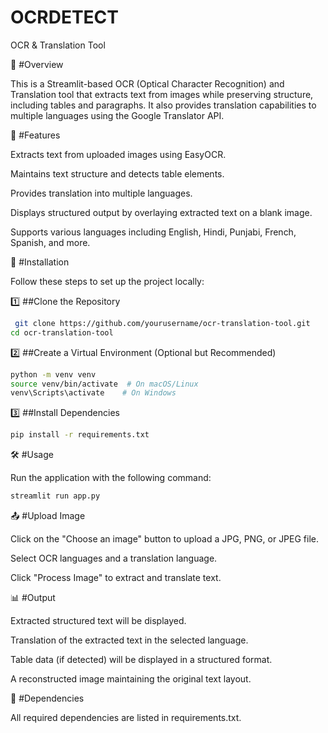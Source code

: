 # OCRDETECT

OCR & Translation Tool

📌 #Overview

This is a Streamlit-based OCR (Optical Character Recognition) and Translation tool that extracts text from images while preserving structure, including tables and paragraphs. It also provides translation capabilities to multiple languages using the Google Translator API.

🚀 #Features

Extracts text from uploaded images using EasyOCR.

Maintains text structure and detects table elements.

Provides translation into multiple languages.

Displays structured output by overlaying extracted text on a blank image.

Supports various languages including English, Hindi, Punjabi, French, Spanish, and more.

📂 #Installation

Follow these steps to set up the project locally:

1️⃣ ##Clone the Repository

 ```sh
  git clone https://github.com/yourusername/ocr-translation-tool.git
cd ocr-translation-tool
  ```

2️⃣ ##Create a Virtual Environment (Optional but Recommended)

 ```sh
python -m venv venv
source venv/bin/activate  # On macOS/Linux
venv\Scripts\activate    # On Windows
  ```

3️⃣ ##Install Dependencies

 ```sh
pip install -r requirements.txt
  ```

🛠️ #Usage

Run the application with the following command:

 ```sh
streamlit run app.py
 ```

📤 #Upload Image

Click on the "Choose an image" button to upload a JPG, PNG, or JPEG file.

Select OCR languages and a translation language.

Click "Process Image" to extract and translate text.

📊 #Output

Extracted structured text will be displayed.

Translation of the extracted text in the selected language.

Table data (if detected) will be displayed in a structured format.

A reconstructed image maintaining the original text layout.

📜 #Dependencies

All required dependencies are listed in requirements.txt.
